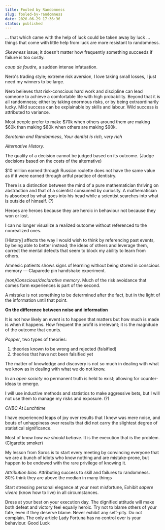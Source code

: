 ```yaml
---
title: Fooled by Randomness
slug: fooled-by-randomness
date: 2020-06-29 17:36:36
status: published
---
```



&hellip; that which came with the help of luck could be taken away by luck
&hellip; things that come with little help from luck are more resistant to
randomness.

_Skewness_ issue; it doesn't matter how frequently something succeeds if
failure is too costly.

_coup de foudre_, a sudden intense infatuation.

Nero's trading style; extreme risk aversion, I love taking small losses, I just
need my winners to be large.

Nero believes that risk-conscious hard work and discipline can lead someone to
achieve a comfortable life with high probability. Beyond that it is all
randomness; either by taking enormous risks, or by being extraordinarily lucky.
Mild success can be explainable by skills and labour. Wild success is
attributed to variance.

Most people prefer to make $70k when others around them are making $60k than
making $80k when others are making $90k.

_Serotonin and Randomness_, _Your dentist is rich, very rich_

_Alternative History._ 

The quality of a decision cannot be judged based on its
outcome. (Judge decisions based on the costs of the alternative)

$10 million earned through Russian roulette does not have the same value as if
it were earned through artful practice of dentistry.

There is a distinction between the mind of a pure mathematician thriving on
abstraction and that of a scientist consumed by curiosity. A mathematician is
absorbed by what goes into his head while a scientist searches into what is
outside of himself. (?)

Heroes are heroes because they are heroic in behaviour not because they won or
lost.

I can no longer visualize a realized outcome without referenced to the
nonrealized ones.

[History] affects the way I would wish to think by referencing past events, by
being able to better instead; the ideas of others and leverage them, correct
the mental defects that seem to block my ability to learn from others.

Amnesic patients shows signs of learning without being stored in conscious
memory &mdash; Claparede pin handshake experiment. 

_(non)Conscious/declarative memory_. Much of the risk avoidance that comes form experiences is part of the
second.

A mistake is not something to be determined after the fact, but in the light of
the information until that point.

**On the difference between noise and information**

It is not how likely an event is to happen that matters but
how much is made is when it happens. How frequent the profit is irrelevant; it
is the magnitude of the outcome that counts.

_Popper_, two types of theories: 

1. theories known to be wrong and rejected (falsified)
2. theories that have not been falsified yet

The matter of knowledge and discovery is not so much in dealing with what we
know as in dealing with what we do not know.

In an _open society_ no permanent truth is held to exist; allowing for
counter-ideas to emerge.

I will use inductive methods and statistics to make aggressive bets, but I will
not use them to manage my risks and exposure. (?)

_CNBC At Lunchtime_

I have experienced leaps of joy over results that I knew was mere noise, and
bouts of unhappiness over results that did not carry the slightest degree of
statistical significance.

Most of know _how we should behave_. It is the execution that is the problem.
(Cigarette smoker)

My lesson from Soros is to start every meeting by convincing everyone that we
are a bunch of idiots who know nothing and are mistake-prone, but happen to be
endowed with the rare privilege of knowing it.

_Attribution bias_: Attributing success to skill and failures to randomness.
80% think they are above the median in many things

Start stressing personal elegance at your next misfortune, Exhibit _sapere
vivere_ (know how to live) in all circumstances.

Dress at your best on your execution day. The dignified attitude will make both
defeat and victory feel equally heroic. Try not to blame others of your fate,
even if they deserve blame. Never exhibit any self-pity. Do not complain. The
only article Lady Fortuna has no control over is your behaviour. Good Luck



